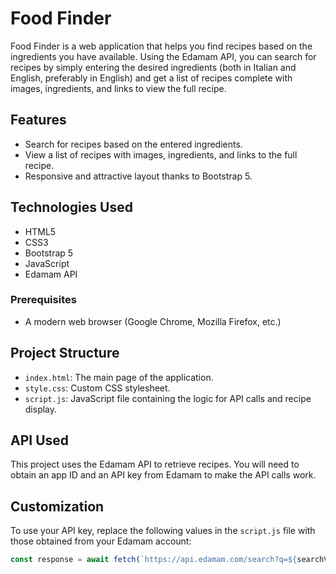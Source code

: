 # Food Finder

Food Finder is a web application that helps you find recipes based on the ingredients you have available. Using the Edamam API, you can search for recipes by simply entering the desired ingredients (both in Italian and English, preferably in English) and get a list of recipes complete with images, ingredients, and links to view the full recipe.

## Features
- Search for recipes based on the entered ingredients.
- View a list of recipes with images, ingredients, and links to the full recipe.
- Responsive and attractive layout thanks to Bootstrap 5.

## Technologies Used
- HTML5
- CSS3
- Bootstrap 5
- JavaScript
- Edamam API

### Prerequisites
- A modern web browser (Google Chrome, Mozilla Firefox, etc.)

## Project Structure
- `index.html`: The main page of the application.
- `style.css`: Custom CSS stylesheet.
- `script.js`: JavaScript file containing the logic for API calls and recipe display.

## API Used
This project uses the Edamam API to retrieve recipes. You will need to obtain an app ID and an API key from Edamam to make the API calls work.

## Customization
To use your API key, replace the following values in the `script.js` file with those obtained from your Edamam account:
```javascript
const response = await fetch(`https://api.edamam.com/search?q=${searchValue}&app_id=YOUR_APP_ID&app_key=YOUR_API_KEY&from=0&to=10`);
